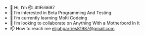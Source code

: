 - 👋 Hi, I’m @LittlEli6687
- 👀 I’m interested in Beta Programming And Testing
- 🌱 I’m currently learning Molti Codeing
- 💞️ I’m looking to collaborate on Anything With a Motherbord In It
- 📫 How to reach me elijahparries81987@gmail.com

<!---
LittlEli6687/LittlEli6687 is a ✨ special ✨ repository because its `README.md` (this file) appears on your GitHub profile.
You can click the Preview link to take a look at your changes.
--->

